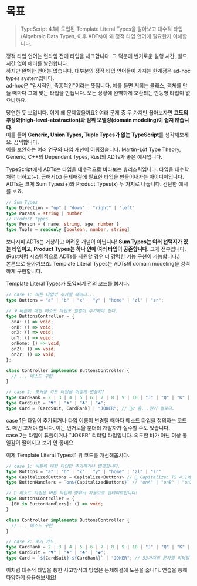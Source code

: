 # 목표

> TypeScript 4.1에 도입된 Template Literal Types을 알아보고 대수적 타입(Algebraic Data Types, 이후 ADTs)이 왜 정적 타입 언어에 필요한지 이해합니다.

정적 타입 언어는 런타임 전에 타입을 체크합니다. 그 덕분에 번거로운 실행 시간, 빌드 시간 없이 에러를 발견합니다.  
하지만 완벽한 언어는 없습니다. 대부분의 정적 타입 언어들이 가지는 한계점은 ad-hoc types system입니다.  
ad-hoc은 "임시적인, 즉흥적인"이라는 뜻입니다. 예를 들면 저희는 클래스, 객체를 만들 때마다 그에 맞는 타입을 만듭니다. 모든 상황에 완벽하게 호환되는 만능형 타입이 없으니까요.  

당연한 듯 보입니다. 이게 왜 문제였을까요? 여러 문제 중 두 가지만 꼽아보자면 **고도의 추상화(high-level-abstraction)와 범위 모델링(domain modeling)이 쉽지 않습니다.**  
예를 들어 **Generic, Union Types, Tuple Types가 없는 TypeScript**를 생각해보세요. 끔찍합니다.  
이를 보완하는 여러 연구와 타입 개선이 이뤄졌습니다. Martin-Löf Type Theory, Generic, C++의 Dependent Types, Rust의 ADTs가 좋은 예시입니다.  

TypeScript에서 ADTs는 타입을 대수적으로 바라보는 휴리스틱입니다. 타입을 대수학처럼 더하고(+), 곱해서(x) 문제해결에 필요한 타입을 만들어내자는 아이디어입니다.  
ADTs는 크게 Sum Types(+)와 Product Types(x) 두 가지로 나눕니다. 간단한 예시를 보죠.  

```typescript
// Sum Types
type Direction = "up" | "down" | "right" | "left"
type Params = string | number
// Product Types
type Person = { name: string, age: number }
type Tuple = readonly [boolean, number, string]
```

보다시피 ADTs는 거창하고 어려운 개념이 아닙니다!
**Sum Types는 여러 선택지가 있는 타입이고, Product Types는 하나 안에 여러 타입이 공존합니다.** 그게 전부입니다.(Rust처럼 시스템적으로 ADTs를 지원할 경우 더 강력한 기능 구현이 가능합니다.)  
본론으로 돌아가보죠. Template Literal Types는 ADTs의 domain modeling을 강력하게 구현합니다. 

Template Literal Types가 도입되기 전의 코드를 봅시다.  

```typescript
// case 1: 버튼 타입이 추가될 때마다...
type Buttons = "a" | "b" | "x" | "y" | "home" | "zl" | "zr";

// 💔 버튼에 대한 메소드 타입도 일일이 추가해야 한다.
type ButtonsController = {
  onA: () => void;
  onB: () => void;
  onX: () => void;
  onY: () => void;
  onHome: () => void;
  onZl: () => void;
  onZr: () => void;
};

class Controller implements ButtonsController {
  // ... 메소드 구현
}

// case 2: 포커용 카드 타입을 어떻게 만들지?
type CardRank = 2 | 3 | 4 | 5 | 6 | 7 | 8 | 9 | 10 | "J" | "Q" | "K" | "A";
type CardSuit = "♥" | "♠" | "♣" | "◆";
type Card = [CardSuit, CardRank] | "JOKER"; // 🙇‍♂️ 흠...뭔가 별로다.
```

case 1은 타입이 추가되거나 타입 이름이 변경될 때마다 메소드 타입을 정의하는 코드도 매번 고쳐야 합니다. 이는 번거로울 뿐더러 개발자가 실수할 수도 있습니다.  
case 2는 타입이 튜플이거나 "JOKER" 리터럴 타입입니다. 의도한 바가 아닌 이상 통일감이 떨어지고 보기 안 좋네요.  

이제 Template Literal Types로 위 코드를 개선해봅시다.  

```typescript
// case 1: 버튼에 대한 타입만 추가하거나 변경합니다.
type Buttons = "a" | "b" | "x" | "y" | "home" | "zl" | "zr" 
type CapitalizedButtons = Capitalize<Buttons> // 📘 Capitalize: TS 4.1에 추가된 타입. string 리터럴 타입의 첫 글자를 대문자로 바꿉니다.
type ButtonHandlers = `on${CapitalizedButtons}` // "onA" | "onB" | "onX" | "onY" | "onHome" | "onZl" | "onZr"

// 🎉 메소드 타입은 버튼 타입에 맞춰서 자동으로 업데이트됩니다!
type ButtonsController = {
  [BH in ButtonHandlers]: () => void;
}

class Controller implements ButtonsController {
  // ... 메소드 구현
}

// case 2: 포커 카드
type CardRank = 2 | 3 | 4 | 5 | 6 | 7 | 8 | 9 | 10 | "J" | "Q" | "K" | "A";
type CardSuit = "♥" | "♠" | "♣" | "◆";
type Card = `${CardSuit}-${CardRank}` | "JOKER"; // 53가지의 문자열 리터럴 타입 생성
```

이처럼 대수적 타입을 통한 사고방식과 방법은 문제해결에 도움을 줍니다. 연습을 통해 다양하게 응용해보세요!
